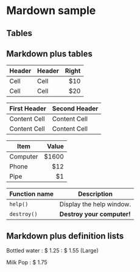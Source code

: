 
# Mardown sample

## Tables

## Markdown plus tables ##

| Header | Header | Right  |
| ------ | ------ | -----: |
|  Cell  |  Cell  |   $10  |
|  Cell  |  Cell  |   $20  |


First Header  | Second Header
------------- | -------------
Content Cell  | Content Cell
Content Cell  | Content Cell

| Item      | Value |
| --------- | -----:|
| Computer  | $1600 |
| Phone     |   $12 |
| Pipe      |    $1 |


| Function name | Description                    |
| ------------- | ------------------------------ |
| `help()`      | Display the help window.       |
| `destroy()`   | **Destroy your computer!**     |

##


## Markdown plus definition lists ##

Bottled water
: $ 1.25
: $ 1.55 (Large)

Milk
Pop
: $ 1.75